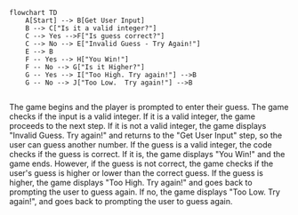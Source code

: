 ```mermaid
flowchart TD
    A[Start] --> B[Get User Input]
    B --> C["Is it a valid integer?"]
    C --> Yes -->F["Is guess correct?"]
    C --> No --> E["Invalid Guess - Try Again!"]
    E --> B
    F -- Yes --> H["You Win!"]
    F -- No --> G["Is it Higher?"]
    G -- Yes --> I["Too High. Try again!"] -->B
    G -- No --> J["Too Low.  Try again!"] -->B
    
```

The game begins and the player is prompted to enter their guess. The game checks if the input is a valid integer. If it is a valid integer, the game proceeds to the next step. If it is not a valid integer, the game displays "Invalid Guess. Try again!" and returns to the "Get User Input" step, so the user can guess another number. If the guess is a valid integer, the code checks if the guess is correct. If it is, the game displays "You Win!" and the game ends. However, if the guess is not correct, the game checks if the user's guess is higher or lower than the correct guess. If the guess is higher, the game displays "Too High. Try again!" and goes back to prompting the user to guess again. If no, the game displays "Too Low. Try again!", and goes back to prompting the user to guess again. 
